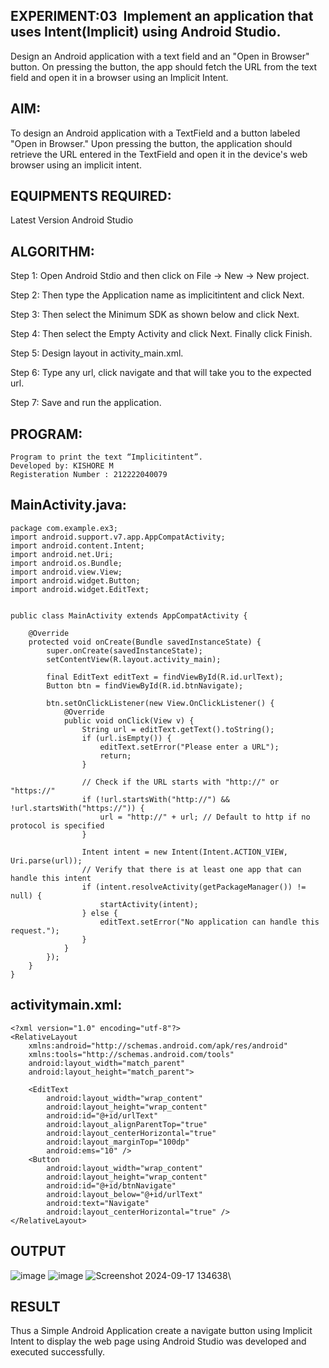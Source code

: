 ## EXPERIMENT:03  Implement an application that uses Intent(Implicit) using Android Studio.
Design an Android application with a text field and an "Open in Browser" button. On pressing the button, the app should fetch the URL from the text field and open it in a browser using an Implicit Intent.

## AIM:

To design an Android application with a TextField and a button labeled "Open in Browser." Upon pressing the button, the application should retrieve the URL entered in the TextField and open it in the device's web browser using an implicit intent.
## EQUIPMENTS REQUIRED:

Latest Version Android Studio

## ALGORITHM:

Step 1: Open Android Stdio and then click on File -> New -> New project.

Step 2: Then type the Application name as implicitintent and click Next.

Step 3: Then select the Minimum SDK as shown below and click Next.

Step 4: Then select the Empty Activity and click Next. Finally click Finish.

Step 5: Design layout in activity_main.xml.

Step 6: Type any url, click navigate and that will take you to the expected url.

Step 7: Save and run the application.


## PROGRAM:
```
Program to print the text “Implicitintent”.
Developed by: KISHORE M
Registeration Number : 212222040079

```
## MainActivity.java:
```
package com.example.ex3;
import android.support.v7.app.AppCompatActivity;
import android.content.Intent;
import android.net.Uri;
import android.os.Bundle;
import android.view.View;
import android.widget.Button;
import android.widget.EditText;


public class MainActivity extends AppCompatActivity {

    @Override
    protected void onCreate(Bundle savedInstanceState) {
        super.onCreate(savedInstanceState);
        setContentView(R.layout.activity_main);

        final EditText editText = findViewById(R.id.urlText);
        Button btn = findViewById(R.id.btnNavigate);

        btn.setOnClickListener(new View.OnClickListener() {
            @Override
            public void onClick(View v) {
                String url = editText.getText().toString();
                if (url.isEmpty()) {
                    editText.setError("Please enter a URL");
                    return;
                }

                // Check if the URL starts with "http://" or "https://"
                if (!url.startsWith("http://") && !url.startsWith("https://")) {
                    url = "http://" + url; // Default to http if no protocol is specified
                }

                Intent intent = new Intent(Intent.ACTION_VIEW, Uri.parse(url));
                // Verify that there is at least one app that can handle this intent
                if (intent.resolveActivity(getPackageManager()) != null) {
                    startActivity(intent);
                } else {
                    editText.setError("No application can handle this request.");
                }
            }
        });
    }
}
```
## activitymain.xml:
```
<?xml version="1.0" encoding="utf-8"?>
<RelativeLayout
    xmlns:android="http://schemas.android.com/apk/res/android"
    xmlns:tools="http://schemas.android.com/tools"
    android:layout_width="match_parent"
    android:layout_height="match_parent">

    <EditText
        android:layout_width="wrap_content"
        android:layout_height="wrap_content"
        android:id="@+id/urlText"
        android:layout_alignParentTop="true"
        android:layout_centerHorizontal="true"
        android:layout_marginTop="100dp"
        android:ems="10" />
    <Button
        android:layout_width="wrap_content"
        android:layout_height="wrap_content"
        android:id="@+id/btnNavigate"
        android:layout_below="@+id/urlText"
        android:text="Navigate"
        android:layout_centerHorizontal="true" />
</RelativeLayout>
```

## OUTPUT


![image](https://github.com/user-attachments/assets/f0404fe8-4029-45c4-9e4f-06595f23c75e)
![image](https://github.com/user-attachments/assets/9cd8b82d-9d85-45fd-bd65-14fb13a82559)
![Screenshot 2024-09-17 134638](https://github.com/user-attachments/assets/36c956fe-1df2-4e07-9011-cdb2e0619cfe)\


## RESULT
Thus a Simple Android Application create a navigate button using Implicit Intent to display the web page using Android Studio was developed and executed successfully.
